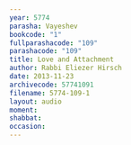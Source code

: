 ```yaml
---
year: 5774
parasha: Vayeshev
bookcode: "1"
fullparashacode: "109"
parashacode: "109"
title: Love and Attachment
author: Rabbi Eliezer Hirsch
date: 2013-11-23
archivecode: 57741091
filename: 5774-109-1
layout: audio
moment: 
shabbat: 
occasion: 
---
```

